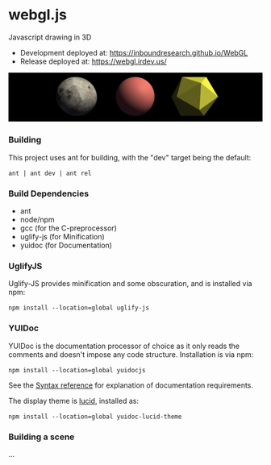 # webgl.js
Javascript drawing in 3D 

* Development deployed at: https://inboundresearch.github.io/WebGL 
* Release deployed at: https://webgl.irdev.us/

![sample](src/main/webapp/img/sample.png)

### Building
This project uses ant for building, with the "dev" target being the default:
 
    ant | ant dev | ant rel

### Build Dependencies
* ant
* node/npm
* gcc (for the C-preprocessor)
* uglify-js (for Minification)
* yuidoc (for Documentation)

### UglifyJS
Uglify-JS provides minification and some obscuration, and is installed via npm:

    npm install --location=global uglify-js

### YUIDoc
YUIDoc is the documentation processor of choice as it only reads the comments and doesn't impose any code structure. Installation is via npm:
 
    npm install --location=global yuidocjs
    
See the [Syntax reference](http://yui.github.io/yuidoc/) for explanation of documentation requirements.

The display theme is [lucid](https://www.npmjs.com/package/yuidoc-lucid-theme), installed as:

    npm install --location=global yuidoc-lucid-theme
    
### Building a scene
...
